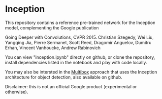 # Inception

This repository contains a reference pre-trained network for the Inception
model, complementing the Google publication

Going Deeper with Convolutions, CVPR 2015.
Christian Szegedy, Wei Liu, Yangqing Jia, Pierre Sermanet, Scott Reed,
Dragomir Anguelov, Dumitru Erhan, Vincent Vanhoucke, Andrew Rabinovich

You can view "inception.ipynb" directly on github, or clone the
repository, install dependencies listed in the notebook and play with code
locally.

You may also be intersted in the [Multibox](https://github.com/google/multibox)
approach that uses the Inception architecture for object detection, also
available on github.

Disclaimer: this is not an official Google product (experimental or otherwise).
